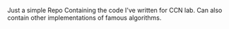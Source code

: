 Just a simple Repo Containing the code I've written for CCN lab.
Can also contain other implementations of famous algorithms.
